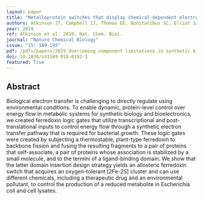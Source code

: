 ```yaml
---
layout: paper
title: "Metalloprotein switches that display chemical-dependent electron transfer in cells"
authors: Atkinson JT, Campbell IJ, Thomas EE, Bonitatibus SC, Elliot SJ, and Silberg JJ
year: 2019
ref: Atkinson et al. 2019. Nat. Chem. Biol.
journal: "Nature Chemical Biology"
issue: "15: 189-195"
pdf: /pdfs/papers/2019_Overcoming component limitations in synthetic biology through transposon-mediated protein engineering.pdf
doi: 10.1038/s41589-018-0192-3
featured: True
---
```


## Abstract

Biological electron transfer is challenging to directly regulate using environmental conditions. To enable dynamic, protein-level control over energy flow in metabolic systems for synthetic biology and bioelectronics, we created ferredoxin logic gates that utilize transcriptional and post-translational inputs to control energy flow through a synthetic electron transfer pathway that is required for bacterial growth. These logic gates were created by subjecting a thermostable, plant-type ferredoxin to backbone fission and fusing the resulting fragments to a pair of proteins that self-associate, a pair of proteins whose association is stabilized by a small molecule, and to the termini of a ligand-binding domain. We show that the latter domain insertion design strategy yields an allosteric ferredoxin switch that acquires an oxygen-tolerant [2Fe-2S] cluster and can use different chemicals, including a therapeutic drug and an environmental pollutant, to control the production of a reduced metabolite in Escherichia coli and cell lysates.